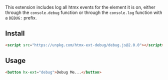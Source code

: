 
This extension includes log all htmx events for the element it is on, either through the `console.debug` function
or through the `console.log` function with a `DEBUG:` prefix.

## Install

```html
<script src="https://unpkg.com/htmx-ext-debug/debug.js@2.0.0"></script>
```

## Usage

```html
<button hx-ext="debug">Debug Me...</button>
```
